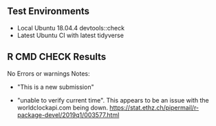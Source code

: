 ## Test Environments

* Local Ubuntu 18.04.4 devtools::check
* Latest Ubuntu CI with latest tidyverse

## R CMD CHECK Results
No Errors or warnings
Notes:

* "This is a new submission"

* "unable to verify current time". This appears to be an issue with the worldclockapi.com being down. https://stat.ethz.ch/pipermail/r-package-devel/2019q1/003577.html

